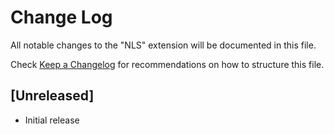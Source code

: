 # Change Log

All notable changes to the "NLS" extension will be documented in this file.

Check [Keep a Changelog](http://keepachangelog.com/) for recommendations on how to structure this file.

## [Unreleased]

- Initial release